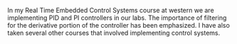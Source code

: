 In my Real Time Embedded Control Systems course at western we are implementing
PID and PI controllers in our labs. The importance of filtering for the derivative
portion of the controller has been emphasized.
I have also taken several other courses that involved implementing control
systems.
